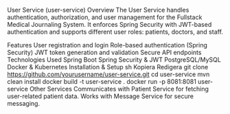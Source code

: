 User Service (user-service)
Overview
The User Service handles authentication, authorization, and user management for the Fullstack Medical Journaling System. It enforces Spring Security with JWT-based authentication and supports different user roles: patients, doctors, and staff.

Features
User registration and login
Role-based authentication (Spring Security)
JWT token generation and validation
Secure API endpoints
Technologies Used
Spring Boot
Spring Security & JWT
PostgreSQL/MySQL
Docker & Kubernetes
Installation & Setup
sh
Kopiera
Redigera
git clone https://github.com/yourusername/user-service.git
cd user-service
mvn clean install
docker build -t user-service .
docker run -p 8081:8081 user-service
Other Services
Communicates with Patient Service for fetching user-related patient data.
Works with Message Service for secure messaging.
